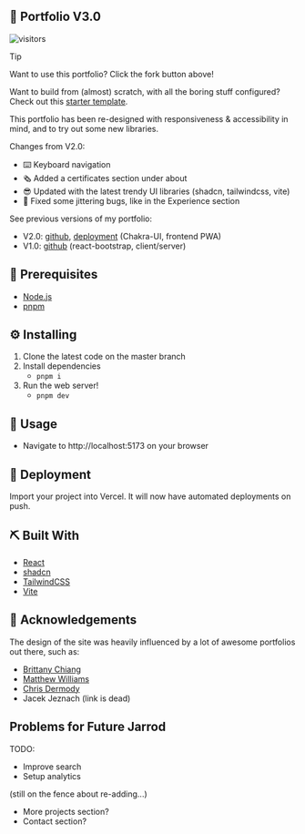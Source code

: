 ## 🚀 Portfolio V3.0

![visitors](https://img.shields.io/endpoint?url=https://vu-mi.com/api/v1/views?id=jcserv/portfolio)

> [!TIP]
> Want to use this portfolio? Click the fork button above!
>
> Want to build from (almost) scratch, with all the boring stuff configured? Check out this [starter template](https://github.com/jcserv/react-vite-shadcn-template).

This portfolio has been re-designed with responsiveness & accessibility in mind, and to try out some new libraries.

Changes from V2.0:

- ⌨️ Keyboard navigation
- 🗞️ Added a certificates section under about
- 😎 Updated with the latest trendy UI libraries (shadcn, tailwindcss, vite)
- 🐛 Fixed some jittering bugs, like in the Experience section

See previous versions of my portfolio:

- V2.0: [github](https://github.com/jcserv/portfoliov2), [deployment](https://portfoliov2-taupe-one.vercel.app/) (Chakra-UI, frontend PWA)
- V1.0: [github](https://github.com/jcserv/portfoliov1) (react-bootstrap, client/server)

## 💼 Prerequisites

- [Node.js](https://nodejs.org/en/download/)
- [pnpm](https://pnpm.io/installation)

## ⚙️ Installing

1. Clone the latest code on the master branch
2. Install dependencies
   - `pnpm i`
3. Run the web server!
   - `pnpm dev`

## 🎈 Usage

- Navigate to http://localhost:5173 on your browser

## 💫 Deployment

Import your project into Vercel. It will now have automated deployments on push.

## ⛏️ Built With

- [React](https://reactjs.org/)
- [shadcn](https://ui.shadcn.com/)
- [TailwindCSS](https://tailwindcss.com/)
- [Vite](https://vite.dev/)

## 📗 Acknowledgements

The design of the site was heavily influenced by a lot of awesome portfolios out there, such as:

- <a href="https://brittanychiang.com/">Brittany Chiang</a>
- <a href="http://findmatthew.com/">Matthew Williams</a>
- <a href="https://chippd.github.io/">Chris Dermody</a>
- Jacek Jeznach (link is dead)

## Problems for Future Jarrod

TODO:

- Improve search
- Setup analytics

(still on the fence about re-adding...)

- More projects section?
- Contact section?
